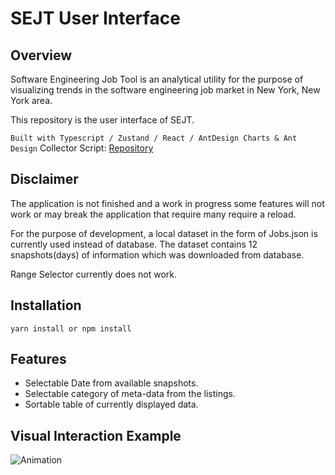 # SEJT User Interface
## Overview
Software Engineering Job Tool is an analytical utility for the purpose of visualizing trends in the software engineering job market in New York, New York area.

This repository is the user interface of SEJT.

``
Built with Typescript / Zustand / React / AntDesign Charts & Ant Design
``
Collector Script: [Repository](https://github.com/ilyadevwork/SEJT-Project)

## Disclaimer

The application is not finished and a work in progress some
features will not work or may break the application that require many require a reload.

For the purpose of development, a local dataset in the form of Jobs.json is currently used instead of database. The dataset contains 12 snapshots(days) of information which was downloaded from database.

Range Selector currently does not work.


## Installation
```
yarn install or npm install
```

## Features
* Selectable Date from available snapshots.
* Selectable category of meta-data from the listings.
* Sortable table of currently displayed data.

## Visual Interaction Example
![Animation](https://user-images.githubusercontent.com/56001020/175849184-1f3a96df-a13e-4bb2-bd3c-96955be9d885.gif)
